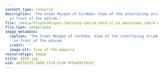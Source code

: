 ```yaml
---
content_type: resource
description: 'The Great Mosque of Cordoba: View of the interlacing arcade of the maqsura
  in front of the mihrab.'
file: /media/https%3A/open-learning-course-data-rc.s3.amazonaws.com/4-614-religious-architecture-and-islamic-cultures-fall-2002/a62f8335180921f49cd497ba041f9ce7_1029.jpg
file_type: image/jpeg
image_metadata:
  caption: 'The Great Mosque of Cordoba: View of the interlacing arcade of the maqsura
    in front of the mihrab.'
  credit: ''
  image-alt: View of the maqsura
resourcetype: Image
title: 1029.jpg
uid: a62f8335-1809-21f4-9cd4-97ba041f9ce7
---
```

